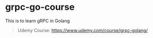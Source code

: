 # grpc-go-course
This is to learn gRPC in Golang
>
> Udemy Course: https://www.udemy.com/course/grpc-golang/
>